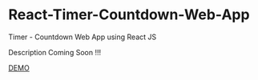 # React-Timer-Countdown-Web-App
Timer - Countdown Web App using React JS

Description Coming Soon !!!

<a href="https://pristine-big-bend-38700.herokuapp.com">DEMO</a>
